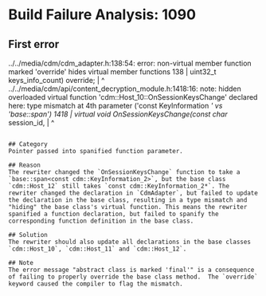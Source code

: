 # Build Failure Analysis: 1090

## First error

../../media/cdm/cdm_adapter.h:138:54: error: non-virtual member function marked 'override' hides virtual member functions
  138 |                            uint32_t keys_info_count) override;
      |                                                      ^
../../media/cdm/api/content_decryption_module.h:1418:16: note: hidden overloaded virtual function 'cdm::Host_10::OnSessionKeysChange' declared here: type mismatch at 4th parameter ('const KeyInformation *' vs 'base::span<const cdm::KeyInformation_2>')
 1418 |   virtual void OnSessionKeysChange(const char* session_id,
      |                ^
```

## Category
Pointer passed into spanified function parameter.

## Reason
The rewriter changed the `OnSessionKeysChange` function to take a `base::span<const cdm::KeyInformation_2>`, but the base class `cdm::Host_12` still takes `const cdm::KeyInformation_2*`. The rewriter changed the declaration in `CdmAdapter`, but failed to update the declaration in the base class, resulting in a type mismatch and "hiding" the base class's virtual function. This means the rewriter spanified a function declaration, but failed to spanify the corresponding function definition in the base class.

## Solution
The rewriter should also update all declarations in the base classes `cdm::Host_10`, `cdm::Host_11` and `cdm::Host_12`.

## Note
The error message "abstract class is marked 'final'" is a consequence of failing to properly override the base class method.  The `override` keyword caused the compiler to flag the mismatch.